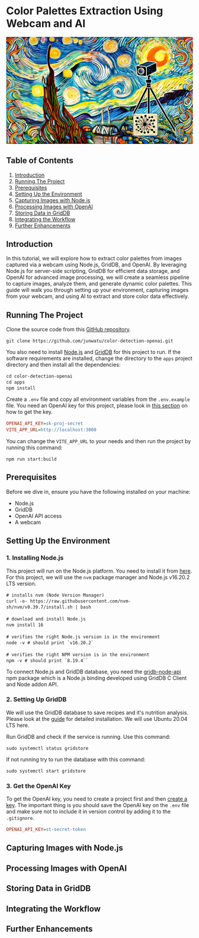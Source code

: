 # Color Palettes Extraction Using Webcam and AI

![image cover](images/webcam-ai-processing.jpg)

## Table of Contents

 1. [Introduction](#introduction)
 2. [Running The Project](#running-the-project)
 3. [Prerequisites](#prerequisites)
 4. [Setting Up the Environment](#setting-up-the-environment)
 5. [Capturing Images with Node.js](#capturing-images-with-nodejs)
 6. [Processing Images with OpenAI](#processing-images-with-openai)
 7. [Storing Data in GridDB](#storing-data-in-griddb)
 8. [Integrating the Workflow](#integrating-the-workflow)
 9. [Further Enhancements](#further-enhancements)

## Introduction

In this tutorial, we will explore how to extract color palettes from images captured via a webcam using Node.js, GridDB, and OpenAI. By leveraging Node.js for server-side scripting, GridDB for efficient data storage, and OpenAI for advanced image processing, we will create a seamless pipeline to capture images, analyze them, and generate dynamic color palettes. This guide will walk you through setting up your environment, capturing images from your webcam, and using AI to extract and store color data effectively.

## Running The Project

Clone the source code from this [GitHub repository](https://github.com/junwatu/color-detection-openai).

```shell
git clone https://github.com/junwatu/color-detection-openai.git
```

You also need to install [Node.js](#1-installing-nodejs) and [GridDB](#2-setting-up-griddb) for this project to run. If the software requirements are installed, change the directory to the `apps` project directory and then install all the dependencies:

```shell
cd color-detection-openai
cd apps
npm install
```

Create a `.env` file and copy all environment variables from the `.env.example` file. You need an OpenAI key for this project, please look in [this section](#3-get-the-openai-key) on how to get the key.

```ini
OPENAI_API_KEY=sk-proj-secret
VITE_APP_URL=http://localhost:3000
```

You can change the `VITE_APP_URL` to your needs and then run the project by running this command:

```shell
npm run start:build
```

## Prerequisites

Before we dive in, ensure you have the following installed on your machine:

- Node.js
- GridDB
- OpenAI API access
- A webcam

## Setting Up the Environment

### 1. Installing Node.js

This project will run on the Node.js platform. You need to install it from [here](https://nodejs.org/en/download). For this project, we will use the `nvm` package manager and Node.js v16.20.2
LTS version.

```shell
# installs nvm (Node Version Manager)
curl -o- https://raw.githubusercontent.com/nvm-sh/nvm/v0.39.7/install.sh | bash

# download and install Node.js
nvm install 16

# verifies the right Node.js version is in the environment
node -v # should print `v16.20.2`

# verifies the right NPM version is in the environment
npm -v # should print `8.19.4``
```
To connect Node.js and GridDB database, you need the [gridb-node-api](https://github.com/nodejs/node-addon-api) npm package which is a Node.js binding developed using GridDB C Client and Node addon API.

### 2. Setting Up GridDB

We will use the GridDB database to save recipes and it's nutrition analysis. Please look at the [guide](https://docs.griddb.net/latest/gettingstarted/using-apt/#install-with-apt-get) for detailed installation. We will use Ubuntu 20.04 LTS here.

Run GridDB and check if the service is running. Use this command:

```shell
sudo systemctl status gridstore
```

If not running try to run the database with this command:

```shell
sudo systemctl start gridstore
```

### 3. Get the OpenAI Key

To get the OpenAI key, you need to create a project first and then [create a key](https://platform.openai.com/api-keys). The important thing is you should save the OpenAI key on the `.env` file and make sure not to include it in version control by adding it to the `.gitignore`.

```ini
OPENAI_API_KEY=st-secret-token
```

## Capturing Images with Node.js

## Processing Images with OpenAI

## Storing Data in GridDB

## Integrating the Workflow

## Further Enhancements
